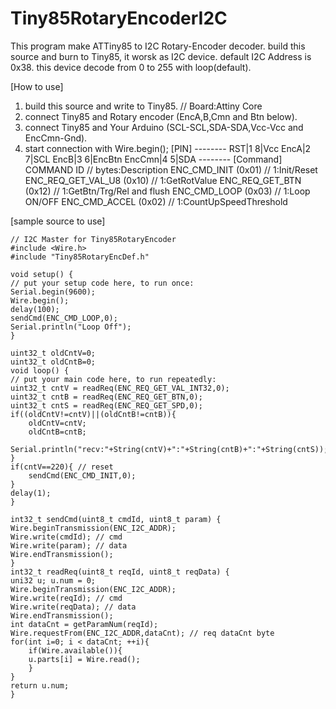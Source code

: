 # Tiny85RotaryEncoderI2C
This program make ATTiny85 to I2C Rotary-Encoder decoder.
build this source and burn to Tiny85, it worsk as I2C device.
default I2C Address is 0x38.
this device decode from 0 to 255 with loop(default). 

[How to use]
1. build this source and write to Tiny85. // Board:Attiny Core
2. connect Tiny85 and Rotary encoder (EncA,B,Cmn and Btn below).
3. connect Tiny85 and Your Arduino (SCL-SCL,SDA-SDA,Vcc-Vcc and EncCmn-Gnd).
4. start connection with   Wire.begin();
[PIN] 
        --------
     RST|1    8|Vcc
    EncA|2    7|SCL
    EncB|3    6|EncBtn
    EncCmn|4    5|SDA
        --------
[Command]
    COMMAND       ID           // bytes:Description
    ENC_CMD_INIT (0x01)        // 1:Init/Reset
    ENC_REQ_GET_VAL_U8 (0x10)  // 1:GetRotValue
    ENC_REQ_GET_BTN (0x12)     // 1:GetBtn/Trg/Rel and flush
    ENC_CMD_LOOP (0x03)        // 1:Loop ON/OFF
    ENC_CMD_ACCEL (0x02)       // 1:CountUpSpeedThreshold

[sample source to use]

    // I2C Master for Tiny85RotaryEncoder
    #include <Wire.h>
    #include "Tiny85RotaryEncDef.h"

    void setup() {
    // put your setup code here, to run once:
    Serial.begin(9600);
    Wire.begin();
    delay(100);
    sendCmd(ENC_CMD_LOOP,0);
    Serial.println("Loop Off");
    }

    uint32_t oldCntV=0;
    uint32_t oldCntB=0;
    void loop() {
    // put your main code here, to run repeatedly:
    uint32_t cntV = readReq(ENC_REQ_GET_VAL_INT32,0);
    uint32_t cntB = readReq(ENC_REQ_GET_BTN,0);
    uint32_t cntS = readReq(ENC_REQ_GET_SPD,0);
    if((oldCntV!=cntV)||(oldCntB!=cntB)){
        oldCntV=cntV;
        oldCntB=cntB;
        Serial.println("recv:"+String(cntV)+":"+String(cntB)+":"+String(cntS));
    }
    if(cntV==220){ // reset
        sendCmd(ENC_CMD_INIT,0);
    }
    delay(1);
    }

    int32_t sendCmd(uint8_t cmdId, uint8_t param) {
    Wire.beginTransmission(ENC_I2C_ADDR);
    Wire.write(cmdId); // cmd
    Wire.write(param); // data
    Wire.endTransmission();
    }
    int32_t readReq(uint8_t reqId, uint8_t reqData) {
    uni32 u; u.num = 0;
    Wire.beginTransmission(ENC_I2C_ADDR);
    Wire.write(reqId); // cmd
    Wire.write(reqData); // data
    Wire.endTransmission();
    int dataCnt = getParamNum(reqId);
    Wire.requestFrom(ENC_I2C_ADDR,dataCnt); // req dataCnt byte
    for(int i=0; i < dataCnt; ++i){
        if(Wire.available()){
        u.parts[i] = Wire.read();
        }
    }
    return u.num;
    }
